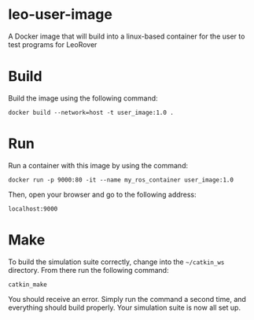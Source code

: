 # leo-user-image
A Docker image that will build into a linux-based container for the user to test programs for LeoRover

# Build
Build the image using the following command:
```
docker build --network=host -t user_image:1.0 .
```

# Run
Run a container with this image by using the command:
```
docker run -p 9000:80 -it --name my_ros_container user_image:1.0
```
Then, open your browser and go to the following address:
```
localhost:9000
```

# Make
To build the simulation suite correctly, change into the ```~/catkin_ws``` directory. From there run the following command:
```
catkin_make
```
You should receive an error. Simply run the command a second time, and everything should build properly. Your simulation suite is now all set up.
